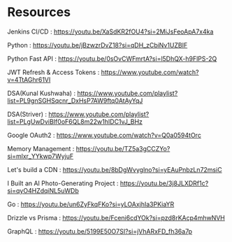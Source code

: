 # Resources


Jenkins CI/CD  : https://youtu.be/XaSdKR2fOU4?si=2MiJsFeoApA7x4ka

Python : https://youtu.be/jBzwzrDvZ18?si=qDH_zCbiNv1UZBIF

Python Fast API : https://youtu.be/0sOvCWFmrtA?si=l5DhQX-h9FlPS-2Q

JWT Refresh & Access Tokens : https://www.youtube.com/watch?v=4TtAGhr61VI

DSA(Kunal Kushwaha) : https://www.youtube.com/playlist?list=PL9gnSGHSqcnr_DxHsP7AW9ftq0AtAyYqJ

DSA(Striver) : https://www.youtube.com/playlist?list=PLgUwDviBIf0oF6QL8m22w1hIDC1vJ_BHz

Google OAuth2 : https://www.youtube.com/watch?v=Q0a0594tOrc

Memory Management : https://youtu.be/TZ5a3gCCZYo?si=mlxr_YYkwp7WyjuF

Let's build a CDN : https://youtu.be/8bDgWvyglno?si=yEAuPnbzLn72msiC

I Built an AI Photo-Generating Project : https://youtu.be/3j8JLXDRf1c?si=qyO4HZdqiNL5uWDb

Go : https://youtu.be/un6ZyFkqFKo?si=yLOAxjhIa3PKiaYR

Drizzle vs Prisma : https://youtu.be/Fceni6cdYOk?si=pzd8rKAcp4mhwNVH

GraphQL : https://youtu.be/5199E50O7SI?si=jVhARxFD_fh36a7p
